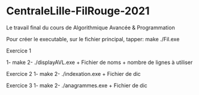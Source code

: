 # CentraleLille-FilRouge-2021
Le travail final du cours de Algorithmique Avancée &amp; Programmation

Pour créer le executable, sur le fichier principal, tapper:
make
./Fil.exe

Exercice 1

1- make
2- ./displayAVL.exe + Fichier de noms + nombre de lignes à utiliser

Exercice 2
1- make
2- ./indexation.exe + Fichier de dic

Exercice 3
1- make
2- ./anagrammes.exe + Fichier de dic

